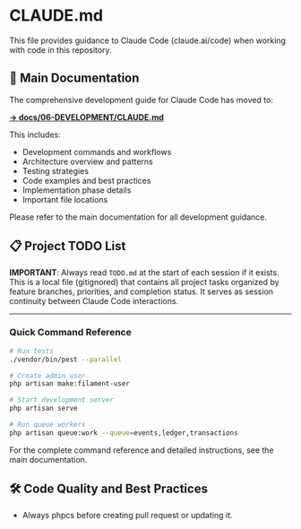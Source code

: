 # CLAUDE.md

This file provides guidance to Claude Code (claude.ai/code) when working with code in this repository.

## 📍 Main Documentation

The comprehensive development guide for Claude Code has moved to:

**[→ docs/06-DEVELOPMENT/CLAUDE.md](docs/06-DEVELOPMENT/CLAUDE.md)**

This includes:
- Development commands and workflows
- Architecture overview and patterns
- Testing strategies
- Code examples and best practices
- Implementation phase details
- Important file locations

Please refer to the main documentation for all development guidance.

## 📋 Project TODO List

**IMPORTANT**: Always read `TODO.md` at the start of each session if it exists. This is a local file (gitignored) that contains all project tasks organized by feature branches, priorities, and completion status. It serves as session continuity between Claude Code interactions.

---

### Quick Command Reference

```bash
# Run tests
./vendor/bin/pest --parallel

# Create admin user
php artisan make:filament-user

# Start development server
php artisan serve

# Run queue workers
php artisan queue:work --queue=events,ledger,transactions
```

For the complete command reference and detailed instructions, see the main documentation.

## 🛠 Code Quality and Best Practices

- Always phpcs before creating pull request or updating it.